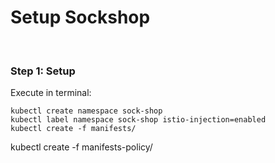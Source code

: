 # Setup Sockshop

<br>

### Step 1: Setup

Execute in terminal: 

```
kubectl create namespace sock-shop
kubectl label namespace sock-shop istio-injection=enabled
kubectl create -f manifests/
```



kubectl create -f manifests-policy/
